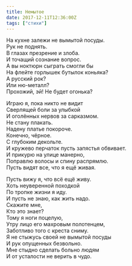 ```yaml
---
title: Немытое
date: 2017-12-11T12:36:00Z
tags: ["стихи"]
---
```


На кухне залежи не вымытой посуды.  
Рук не поднять.  
В глазах презрение и злоба.  
И точащий сознание вопрос.  
А вы ноктюрн сыграть смогли бы  
На флейте горлышек бутылок коньяка?  
А русский рок?  
Или ню-металл?  
Прохожий, эй! Не будет огонька?

Играю я, пока никто не видит  
Сверлящей боли за улыбкой  
И оголённых нервов за сарказмом.  
Не стану плакать.  
Надену платье покороче.  
Конечно, чёрное.  
С глубоким декольте.  
И кружево перчаток пусть запястья обвивает.  
И прикурю на улице манерно,  
Поправлю волосы и спину распрямлю.  
Пусть видят все, что я ещё живая.

Пусть вижу я, что всё ещё живу.  
Хоть неуверенной походкой  
По тропке жизни я иду.  
И пусть не знаю, как жить надо.  
Скажите мне,  
Кто это знает?  
Тому я ноги поцелую,  
Утру лицо его махровым полотенцем,  
Заботливо того с креста сниму.  
Я не стыжусь своей не вымытой посуды  
И рук опущенных безвольно.  
Мне стыдно сделать больно людям  
И от усталости не верить в чудо.  
